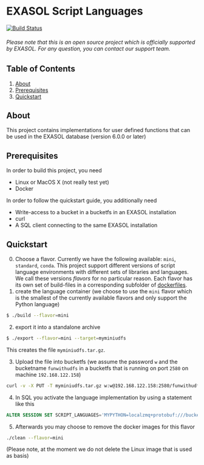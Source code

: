 # EXASOL Script Languages
[![Build Status](https://travis-ci.org/EXASOL/script-languages.svg?branch=port-exaudfclient)](https://travis-ci.org/EXASOL/script-languages)

###### Please note that this is an open source project which is officially supported by EXASOL. For any question, you can contact our support team.

## Table of Contents
1. [About](#about)
2. [Prerequisites](#prerequisites)
3. [Quickstart](#quickstart)

<!--
4. [Overview](#overview)
5. [EXASOL script language protocol](#exasol-script-language-protocol)
6. [Linux Container for script languages](#linux-container-for-script-languages)
7. [Script language clients](#script-language-clients)
-->

## About
This project contains implementations for user defined functions that can be used in the EXASOL database (version 6.0.0 or later)

## Prerequisites
In order to build this project, you need
* Linux or MacOS X (not really test yet)
* Docker

In order to follow the quickstart guide, you additionally need
* Write-access to a bucket in a bucketfs in an EXASOL installation
* curl
* A SQL client connecting to the same EXASOL installation

## Quickstart
0. Choose a flavor. Currently we have the following available: `mini`, `standard`, `conda`.
This project support different versions of script language environments with different sets of libraries and languages.
We call these versions _flavors_ for no particular reason.
Each flavor has its own set of build-files in a corresponding subfolder of [dockerfiles](dockerfiles).
1. create the language container (we choose to use the `mini` flavor which is the smallest of the currently available flavors and only support the Python language)
```bash
$ ./build --flavor=mini
```
2. export it into a standalone archive
```bash
$ ./export --flavor=mini --target=myminiudfs
```
This creates the file `myminiudfs.tar.gz`.

3. Upload the file into bucketfs (we assume the password `w` and the bucketname `funwithudfs` in a bucketfs that is running on port `2580` on machine `192.168.122.158`)
```bash
curl -v -X PUT -T myminiudfs.tar.gz w:w@192.168.122.158:2580/funwithudfs/myminiudfs.tar.gz
```
4. In SQL you activate the language implementation by using a statement like this
```sql
ALTER SESSION SET SCRIPT_LANGUAGES='MYPYTHON=localzmq+protobuf:///bucketfsname/funwithudfs/myminiudfs?lang=python#buckets/bucketfsname/funwithudfs/myminiudfs/exaudf/exaudfclient';
```
5. Afterwards you may choose to remove the docker images for this flavor
```bash
./clean --flavor=mini
```

(Please note, at the moment we do not delete the Linux image that is used as basis)


<!--
## Overview

EXASOL is shipped with the support for various script languages: Java, Python, R and Lua. But 
EXASOL's script framework allows to expand its language support in two dimensions. You can upload
additional libraries and packages for the existing languages. But if you want to run other programming
languages directly within the EXASOL cluster, you can even install these languages by your own.

Scripts can be used in EXASOL in two main areas. On the one hand, user-defined functions (UDFs) 
can be used to run all kinds of scalar, aggregate and analytical logic on table data. You can even 
create MapReduce scripts which are directly integrated in normal SQL queries. On the other hand,
the so-called adapter scripts implement the underlying logic for virtual schemas. Virtual schemas 
contain virtual tables which look and behave like normal, persistent tables in EXASOL. If you query 
that data, the adapter script logic cares about how to transfer the actual data from the specified
external data source, and what parts of the SQL query can be pushed down to that underlying system.

Before you start to integrate new languages, we highly recommend to read section `UDF scripts` and 
in particular the subsection `Expanding script languages using BucketFS` in the EXASOL user manual.
This will give you a good overview about the general concepts and the following technical topics:

* Basics of EXASOL UDFs
* How to use BucketFS, EXASOL's synchronous cluster files system
* What script clients are and how they can be built
* How to define a script language alias in EXASOL in your session/system

In this project, we provide a detailed documentation for the communication API between EXASOL and 
script clients and implementations of these clients that you can upload and use on your system. 
If you want to integrate further languages, we would be very happy if you give us your feedback or 
even start contributing to that open source project so that others in the community can take advantage 
of your development.


## EXASOL script language protocol

When scripts in EXASOL are used, the database starts virtual machines in a safe environment using a 
Linux container and the corresponding script client. 

Note: Lua-scripts are different because they are compiled directly into the database engine.

The communication protocol between the virtual machines and the database are based on two main technologies:
* ZeroMQ library (http://zeromq.org/) for createing ipc sockets
* Google's Protocol Buffers (https://github.com/google/protobuf) for encoding messages

The protocol details can be found in file [script_client.proto](script_client.proto)

In general, the following message types have to be implemented by the script client:

* __MT_CLIENT__:  The script language implementation is alive and requests more information
* __MT_INFO__: Basic information about the EXASOL system and cluster configuration and the UDF script code
* __MT_META__:  Names and data types of the data to send between EXASOL and the script language implementation
* __MT_CLOSE__: Terminates the connection to EXASOL
* __MT_IMPORT__: Request the source code of other scripts or information stored in CONNECTION objects
* __MT_NEXT__: Request more data to be sent fom EXASOL to the UDF
* __MT_RESET__: Restart the input data iterator to the beginning
* __MT_EMIT__: Send results from the UDF to EXASOL
* __MT_RUN__: Change status to indicate the start of data transfers
* __MT_DONE__: Indicate that the UDF will send no more results for the current group of data
* __MT_CLEANUP__: Send to indicate that no more groups of data will have to be processed by the script language implementation and that it may stop
* __MT_FINISHED__: Sent when the script language implementation successfully stopped
* __MT_CALL__: Used to call a certain function in the UDF when in Single-Call mode
* __MT_RETURN__: Used to send the result of the Single-Call function call
* __MT_UNDEFINED_CALL__: Sent when a script does not implement a requested single-call function

There exist two *deprecated* message types which were used for eUDFs:
_MT_PING_PONG_, _MT_TRY_AGAIN_


Here is a sketch of the interaction between EXASOL and script language
client when using the language in a UDF context:

After being started by the database, the language implementation takes
initiative, it sends a message of type MT_CLIENT to the database,
which responds with a message of type MT_INFO which among general
information about the EXASOL system and the UDF (like database name,
database, the number of cluster nodes, etc.) also contains the actual
source code of the UDF.  Then the script language implementation
requests the meta data of the current UDF: types and names of input
and output columns, the call mode and the required input and output
iteration behaviors.
 
Finally, the script language implementation notifies the database
system that it is up and running and will be requesting and sending
actual data using the MT_RUN message.

Then the UDF and EXASOL iteratively interchange data. Here, the UDF
requests new data with MT_NEXT messages, and sends results with
MT_EMIT messages.

A different context of use is single-call mode, here, the script is
started and a single function is called in the script. Single-call
mode is used when the SQL Compiler uses information that is provided
via scripts, for instance when virtual schemas are defined using
adapter scripts.

The details of the protocol can best be understood by examining the
source code of the example implementations.
 

## Linux Container for script languages

In order to create the Linux container which is used to abstract the
script language implementation from EXASOL, we use Docker
(https://www.docker.com) as a _build tool_. Inside the EXASOL cluster
We do __not__ use Docker in order to _run_ script language
implementation.

In addition to the Docker file which describes how to build a first
version of the Linux container, we also provide a small shell script
in folder [linux_container](linux_container) which cares about some 
packaging details.

###### Please note that all files in the Linux container are owned by the same operating system user that is used to run the UDF. This means that files in the Linux container like /etc/shadow are readable by any database user that can execute UDF scripts. As a consequence, when creating a new Linux container, you have to make sure that it does not contain any sensitive data. If you need to access these kind of data in UDFs, please use a __private__ bucket to store them.

## Script language clients

Some examples of script language implementations are provided in the
corresponding subfolders, including the details about how to build these
clients.
-->
